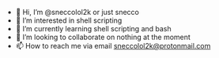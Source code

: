 - 👋 Hi, I’m @sneccolol2k or just snecco
- 👀 I’m interested in shell scripting
- 🌱 I’m currently learning shell scripting and bash
- 💞️ I’m looking to collaborate on nothing at the moment
- 📫 How to reach me via email sneccolol2k@protonmail.com

